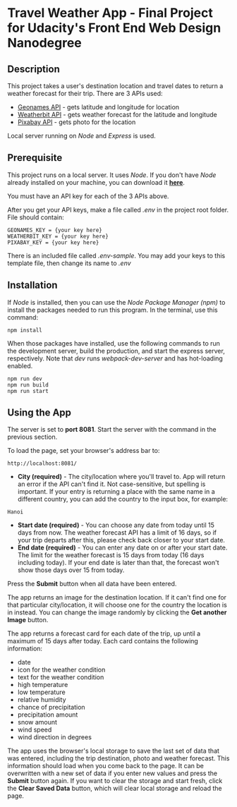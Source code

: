 # Travel Weather App - Final Project for Udacity's Front End Web Design Nanodegree

## Description
This project takes a user's destination location and travel dates to return a weather forecast for their trip. There are 3 APIs used:

* [Geonames API](http://www.geonames.org/) - gets latitude and longitude for location
* [Weatherbit API](https://www.weatherbit.io/) - gets weather forecast for the latitude and longitude
* [Pixabay API](https://pixabay.com/)  - gets photo for the location

Local server running on *Node* and *Express* is used.

## Prerequisite
This project runs on a local server. It uses *Node*. If you don't have *Node* already installed on your machine, you can download it [**here**](https://nodejs.org/en/download/).

You must have an API key for each of the 3 APIs above.

After you get your API keys, make a file called *.env* in the project root folder. File should contain:

```
GEONAMES_KEY = {your key here}
WEATHERBIT_KEY = {your key here}
PIXABAY_KEY = {your key here}
```
There is an included file called *.env-sample*. You may add your keys to this template file, then change its name to *.env*

## Installation
If *Node* is installed, then you can use the *Node Package Manager (npm)* to install the packages needed to run this program. In the terminal, use this command:

```
npm install
```
When those packages have installed, use the following commands to run the development server, build the production, and start the express server, respectively. Note that *dev* runs *webpack-dev-server* and has hot-loading enabled.

```
npm run dev
npm run build
npm run start
```

## Using the App

The server is set to **port 8081**. Start the server with the command in the previous section.

To load the page, set your browser's address bar to:

```
http://localhost:8081/
```

* **City (required)** - The city/location where you'll travel to. App will return an error if the API can't find it. Not case-sensitive, but spelling is important. If your entry is returning a place with the same name in a different country, you can add the country to the input box, for example:

```
Hanoi
```

* **Start date (required)** - You can choose any date from today until 15 days from now. The weather forecast API has a limit of 16 days, so if your trip departs after this, please check back closer to your start date.
* **End date (required)** - You can enter any date on or after your start date. The limit for the weather forecast is 15 days from today (16 days including today). If your end date is later than that, the forecast won't show those days over 15 from today.

Press the **Submit** button when all data have been entered.

The app returns an image for the destination location. If it can't find one for that particular city/location, it will choose one for the country the location is in instead. You can change the image randomly by clicking the **Get another Image** button.

The app returns a forecast card for each date of the trip, up until a maximum of 15 days after today. Each card contains the following information:

* date
* icon for the weather condition
* text for the weather condition
* high temperature
* low temperature
* relative humidity
* chance of precipitation
* precipitation amount
* snow amount
* wind speed
* wind direction in degrees

The app uses the browser's local storage to save the last set of data that was entered, including the trip destination, photo and weather forecast. This information should load when you come back to the page. It can be overwritten with a new set of data if you enter new values and press the **Submit** button again. If you want to clear the storage and start fresh, click the **Clear Saved Data** button, which will clear local storage and reload the page.

